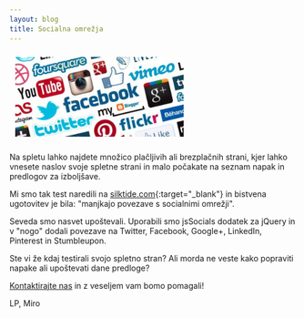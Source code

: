 ```yaml
---
layout: blog
title: Socialna omrežja
---
```


<img src="/images/posts/social.jpg" alt="Socialna omrežja" style="height:140px; width:auto; margin:10px">

<!--more-->

Na spletu lahko najdete množico plačljivih ali brezplačnih strani,
kjer lahko vnesete naslov svoje spletne strani in malo počakate na 
seznam napak in predlogov za izboljšave.

Mi smo tak test naredili na
[silktide.com](http://nibbler.silktide.com/){:target="_blank"}
in bistvena ugotovitev je bila: 
"manjkajo povezave s socialnimi omrežji".

Seveda smo nasvet upoštevali.
Uporabili smo jsSocials dodatek za jQuery
in v "nogo" dodali povezave
na Twitter, Facebook, Google+, LinkedIn, Pinterest in Stumbleupon.

Ste vi že kdaj testirali svojo spletno stran?
Ali morda ne veste kako popraviti napake ali upoštevati dane predloge?

[Kontaktirajte nas](/opodjetju/kontakt.html) in z veseljem vam bomo pomagali!

LP, Miro

